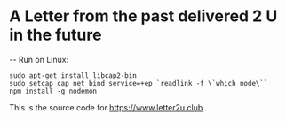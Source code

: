 # A Letter from the past delivered 2 U in the future

-- Run on Linux:

```
sudo apt-get install libcap2-bin
sudo setcap cap_net_bind_service=+ep `readlink -f \`which node\``
npm install -g nodemon
```

This is the source code for https://www.letter2u.club .

